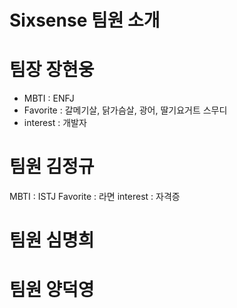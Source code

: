# Sixsense 팀원 소개

# 팀장 장현웅

- MBTI : ENFJ
- Favorite : 갈메기살, 닭가슴살, 광어, 딸기요거트 스무디
- interest : 개발자

# 팀원 김정규
MBTI : ISTJ
Favorite : 라면
interest : 자격증

# 팀원 심명희

# 팀원 양덕영